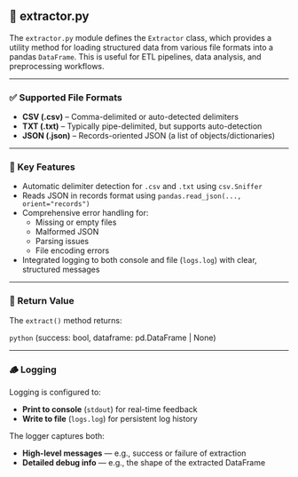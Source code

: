 
## 📄 extractor.py

The `extractor.py` module defines the `Extractor` class, which provides a utility method for loading structured data from various file formats into a pandas `DataFrame`. This is useful for ETL pipelines, data analysis, and preprocessing workflows.

---

### ✅ Supported File Formats

- **CSV (.csv)** – Comma-delimited or auto-detected delimiters  
- **TXT (.txt)** – Typically pipe-delimited, but supports auto-detection  
- **JSON (.json)** – Records-oriented JSON (a list of objects/dictionaries)

---

### 🧠 Key Features

- Automatic delimiter detection for `.csv` and `.txt` using `csv.Sniffer`
- Reads JSON in records format using `pandas.read_json(..., orient="records")`
- Comprehensive error handling for:
  - Missing or empty files  
  - Malformed JSON  
  - Parsing issues  
  - File encoding errors  
- Integrated logging to both console and file (`logs.log`) with clear, structured messages

---

### 🔄 Return Value

The `extract()` method returns:

```python```
(success: bool, dataframe: pd.DataFrame | None)

---

### 🪵 Logging

Logging is configured to:

- **Print to console** (`stdout`) for real-time feedback  
- **Write to file** (`logs.log`) for persistent log history

The logger captures both:

- **High-level messages** — e.g., success or failure of extraction  
- **Detailed debug info** — e.g., the shape of the extracted DataFrame

